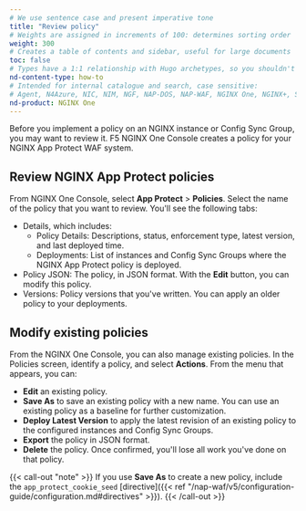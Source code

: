 ```yaml
---
# We use sentence case and present imperative tone
title: "Review policy"
# Weights are assigned in increments of 100: determines sorting order
weight: 300
# Creates a table of contents and sidebar, useful for large documents
toc: false
# Types have a 1:1 relationship with Hugo archetypes, so you shouldn't need to change this
nd-content-type: how-to
# Intended for internal catalogue and search, case sensitive:
# Agent, N4Azure, NIC, NIM, NGF, NAP-DOS, NAP-WAF, NGINX One, NGINX+, Solutions, Unit
nd-product: NGINX One
---
```


Before you implement a policy on an NGINX instance or Config Sync Group, you may want to review it. F5 NGINX One Console creates a policy for your NGINX App Protect WAF system.

## Review NGINX App Protect policies

From NGINX One Console, select **App Protect** > **Policies**. Select the name of the policy that you want to review. You'll see the following tabs:

- Details, which includes:
  - Policy Details: Descriptions, status, enforcement type, latest version, and last deployed time.
  - Deployments: List of instances and Config Sync Groups where the NGINX App Protect policy is deployed.
- Policy JSON: The policy, in JSON format. With the **Edit** button, you can modify this policy.
- Versions: Policy versions that you've written. You can apply an older policy to your deployments.

## Modify existing policies

From the NGINX One Console, you can also manage existing policies. In the Policies screen, identify a policy, and select **Actions**. From the menu that appears, you can:

- **Edit** an existing policy.
- **Save As** to save an existing policy with a new name. You can use an existing policy as a baseline for further customization.
- **Deploy Latest Version** to apply the latest revision of an existing policy to the configured instances and Config Sync Groups.
- **Export** the policy in JSON format.
- **Delete** the policy. Once confirmed, you'll lose all work you've done on that policy.

{{< call-out "note" >}}
If you use **Save As** to create a new policy, include the `app_protect_cookie_seed` [directive]({{< ref "/nap-waf/v5/configuration-guide/configuration.md#directives" >}}).
{{< /call-out >}}

